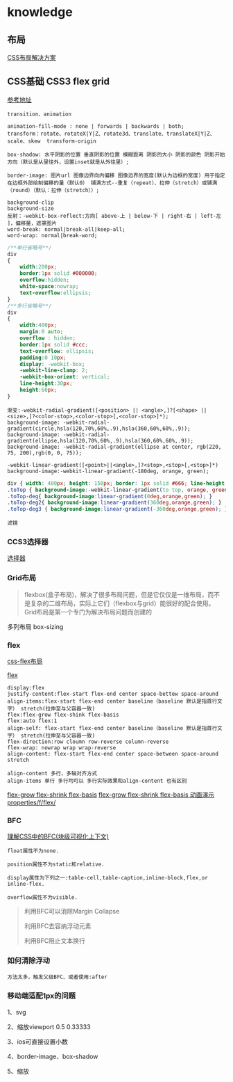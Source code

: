 # knowledge

## 布局

[CSS布局解决方案](https://segmentfault.com/a/1190000013565024)

## CSS基础 CSS3 flex grid

[参考地址](https://segmentfault.com/a/1190000010780991)

    transition、animation

    animation-fill-mode : none | forwards | backwards | both;
    transform：rotate、rotateX|Y|Z、rotate3d、translate、translateX|Y|Z、scale、skew  transform-origin

    box-shadow: 水平阴影的位置 垂直阴影的位置 模糊距离 阴影的大小 阴影的颜色 阴影开始方向（默认是从里往外，设置inset就是从外往里）;

    border-image: 图片url 图像边界向内偏移 图像边界的宽度(默认为边框的宽度) 用于指定在边框外部绘制偏移的量（默认0） 铺满方式--重复（repeat）、拉伸（stretch）或铺满（round）（默认：拉伸（stretch））;

    background-clip
    background-size
    反射：-webkit-box-reflect:方向[ above-上 | below-下 | right-右 | left-左 ]，偏移量，遮罩图片
    word-break: normal|break-all|keep-all;
    word-wrap: normal|break-word;

```css
/**单行省略号**/
div
{
    width:200px;
    border:1px solid #000000;
    overflow:hidden;
    white-space:nowrap;
    text-overflow:ellipsis;
}
/**多行省略号**/
div
{
    width:400px;
    margin:0 auto;
    overflow : hidden;
    border:1px solid #ccc;
    text-overflow: ellipsis;
    padding:0 10px;
    display: -webkit-box;
    -webkit-line-clamp: 2;
    -webkit-box-orient: vertical;
    line-height:30px;
    height:60px;
}
```

    渐变:-webkit-radial-gradient([<position> || <angle>,]?[<shape> || <size>,]?<color-stop>,<color-stop>[,<color-stop>]*);
    background-image: -webkit-radial-gradient(circle,hsla(120,70%,60%,.9),hsla(360,60%,60%,.9));
    background-image: -webkit-radial-gradient(ellipse,hsla(120,70%,60%,.9),hsla(360,60%,60%,.9));
    background-image: -webkit-radial-gradient(ellipse at center, rgb(220, 75, 200),rgb(0, 0, 75));

    -webkit-linear-gradient([<point>||<angle>,]?<stop>,<stop>[,<stop>]*)
    background-image:-webkit-linear-gradient(-180deg, orange, green);

```css
div { width: 400px; height: 150px; border: 1px solid #666; line-height: 150px; text-align: center; font-weight: 900; font-size: 30px; color: #fff; margin: 10px auto; }
.toTop { background-image:-webkit-linear-gradient(to top, orange, green); }
.toTop-deg{ background-image:linear-gradient(0deg,orange,green); }
.toTop-deg2{ background-image:linear-gradient(360deg,orange,green); }
.toTop-deg3 { background-image:linear-gradient(-360deg,orange,green); }
```

    滤镜

### CCS3选择器

[选择器](https://sfault-image.b0.upaiyun.com/385/362/3853627759-5996f5581c9a1_articlex)

### Grid布局

>flexbox(盒子布局)，解决了很多布局问题，但是它仅仅是一维布局，而不是复杂的二维布局，实际上它们（flexbox与grid）能很好的配合使用。Grid布局是第一个专门为解决布局问题而创建的

多列布局
box-sizing

### flex

[css-flex布局](./css.md)

[flex](https://segmentfault.com/a/1190000012275086)

    display:flex
    justify-content:flex-start flex-end center space-bettew space-around
    align-items:flex-start flex-end center baseline（baseline 默认是指首行文字） stretch(拉伸至与父容器一致)
    flex:flex-grow flex-shink flex-basis
    flex:auto flex:1
    align-self: flex-start flex-end center baseline（baseline 默认是指首行文字） stretch(拉伸至与父容器一致)
    flex-direction:row cloumn row-reverse column-reverse
    flex-wrap: nowrap wrap wrap-reverse
    align-content: flex-start flex-end center space-between space-around stretch

    align-content 多行，多轴对齐方式
    align-items 单行 多行均可以 多行实际效果和align-content 也有区别

[flex-grow flex-shrink flex-basis](https://segmentfault.com/a/1190000017826957)
[flex-grow flex-shrink flex-basis 动画演示](https://juejin.im/entry/595624926fb9a06ba5196083)
[properties/f/flex/](https://css-tricks.com/almanac/properties/f/flex/)

### BFC

[理解CSS中的BFC(块级可视化上下文)](https://www.jianshu.com/p/fc1d61dace7b)

    float属性不为none.

    position属性不为static和relative.

    display属性为下列之一:table-cell,table-caption,inline-block,flex,or inline-flex.

    overflow属性不为visible.
>利用BFC可以消除Margin Collapse
>
>利用BFC去容纳浮动元素
>
>利用BFC阻止文本换行

### 如何清除浮动

    方法太多，触发父级BFC、或者使用:after

### 移动端适配1px的问题

1、svg

2、缩放viewport 0.5 0.33333

3、ios可直接设置小数

4、border-image、box-shadow

5、缩放

